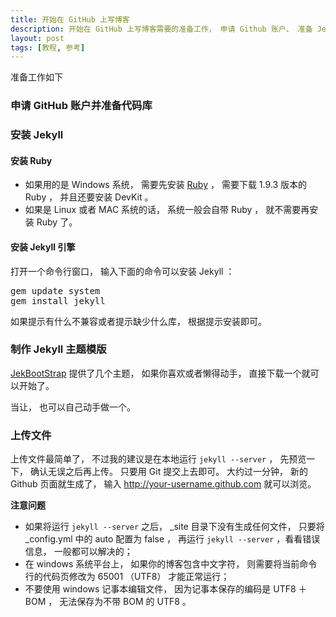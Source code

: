 ```yaml
---
title: 开始在 GitHub 上写博客
description: 开始在 GitHub 上写博客需要的准备工作， 申请 Github 账户、 准备 Jekyll、 添加讨论 ……
layout: post
tags: [教程, 参考]
---
```


准备工作如下

### 申请 GitHub 账户并准备代码库

### 安装 Jekyll

#### 安装 Ruby 

* 如果用的是 Windows 系统， 需要先安装 [Ruby](http://rubyinstaller.org/downloads) ， 需要下载 1.9.3 版本的 Ruby ， 并且还要安装 DevKit 。
* 如果是 Linux 或者 MAC 系统的话， 系统一般会自带 Ruby ， 就不需要再安装 Ruby 了。

#### 安装 Jekyll 引擎

打开一个命令行窗口， 输入下面的命令可以安装 Jekyll ：

<pre class="brush:shell">
gem update system
gem install jekyll
</pre>

如果提示有什么不兼容或者提示缺少什么库， 根据提示安装即可。

### 制作 Jekyll 主题模版

[JekBootStrap](http://themes.jekyllbootstrap.com/) 提供了几个主题， 如果你喜欢或者懒得动手， 直接下载一个就可以开始了。

当让， 也可以自己动手做一个。

### 上传文件

上传文件最简单了， 不过我的建议是在本地运行 `jekyll --server` ， 先预览一下， 确认无误之后再上传。 只要用 Git 提交上去即可。 大约过一分钟， 新的 Github 页面就生成了， 输入 http://your-username.github.com 就可以浏览。

**注意问题**

* 如果将运行 `jekyll --server` 之后， _site 目录下没有生成任何文件， 只要将 _config.yml 中的 auto 配置为 false ， 再运行 `jekyll --server` ，看看错误信息， 一般都可以解决的；
* 在 windows 系统平台上， 如果你的博客包含中文字符， 则需要将当前命令行的代码页修改为 65001 （UTF8） 才能正常运行；
* 不要使用 windows 记事本编辑文件， 因为记事本保存的编码是 UTF8 ＋ BOM ， 无法保存为不带 BOM 的 UTF8 。